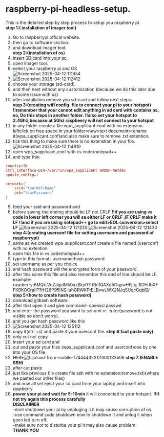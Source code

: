 # raspberry-pi-headless-setup.
This is the detailed step by step process to setup you raspberry pi  
**step 1:( installation of imager tool)**  
1. Go to raspberrypi offical website.  
2. then go to software section.  
3. and download imager tool.  
**step 2:(installation of os)**  
1. insert SD card into your pc.  
2. open imager tool.  
3. select your raspberry pi and OS  
![Screenshot 2025-04-12 111954](https://github.com/user-attachments/assets/e9d448fb-695a-4e39-9faf-990b4329e50b)  
4. ![Screenshot 2025-04-12 112412](https://github.com/user-attachments/assets/dacfc1fb-8f11-4d3b-9351-82d57e74a508)  
5. choose your storage (sd-card).  
6. and then next without any customization (because we do this later due to some issue with us)  
7. after installation remove you sd-card and follow next steps.  
**step 3:(creating wifi config. file to connect your pi to your hotspot)**  
**!!remember that your cannot edit anything in sd card with contains os. so, Do this steps in another folder.**
**!!also set your hotspot to 2.4Ghz,because at 5Ghz raspbeery will not connect to your hotspot**    
1. in any folder create a file wpa_supplicant.conf with no extension.  
leftclick on free space in your folder>new>text document>rename it(wpa_supplicant.conf)and also make sure to remove .txt extention.  
2. tick this thing to make sure there is no extenstion in your file.  
![Screenshot 2025-04-12 114810](https://github.com/user-attachments/assets/b2c459dc-f519-48af-a714-4a9d9ae43033)  
3. open wpa_supplicant.conf with vs code/notepad++
4. and type this:
```conf
country=IN
ctrl_interface=DIR=/var/run/wpa_supplicant GROUP=netdev
update_config=1

network={
    ssid="YourWiFiName"
    psk="YourPassword"
}
```
5. feed your ssid and password and
6. before saving line ending should be LF not CRLF
**!!if you are using vs code in lower left corner you will se either LF or CRLF ,IF CRLF make it LF**
**!!and if you are using notepad++ go to edit>EOL conversion>select LF**
![Screenshot 2025-04-12 121230](https://github.com/user-attachments/assets/66654ecb-fc34-45c0-b424-89e57fde6223)
![Screenshot 2025-04-12 121430](https://github.com/user-attachments/assets/5102a560-8d8b-4cbe-ab31-97f08fb115c7)
**step 4:(creating userconf file for setting username and password of raspberrypi)**
1. same as we created wpa_supplicant.conf create a file named (userconf) with no extention
2. open this file in vs code/notepad++
3. type in this format- username:hash password
4. set username as per you choice
5. and hash password will the encrypted form of your password.
6. after this same this file and also remember this end of line should be LF.
example- raspberry:$6$MQk.VqZJgjdMk0az$kpR7ttBc1QAXd5CqywHFjtqj.RDHJbXFFKBKOCraIlP7rH26P95INS.luhGRWKPtELBvwLWX2NJqSUocGqbiD/  
**step 5:(how to create hash password)**
1. download gitbash software
2. after that open it and give command- openssl passwd  
3. and enter the password you want to set and re-enter(password is not visible so don't worry).
4. and you get hash password like this
5. ![Screenshot 2025-04-12 125112](https://github.com/user-attachments/assets/f7cd37cd-7275-4646-90a7-672a628c9be8)
6. copy it(ctrl +c) and paste it your userconf file.
**step 6:(cut paste only)**
1. only cut not copy
2. insert your sd card and
3. cut and paste your files (wpa_supplicant.conf and userconf)one by one into your OS file
4. HERE![(Upload-from-mobile-1744443231)1000133506](https://github.com/user-attachments/assets/00ac0a75-0d24-4f98-9134-d6df661b1497)
   **step 7:(ENABLE SSH)**
1. after cut paste
2. just like previous file create file ssh with no extension(remove.txt){where we pasted our other files}
3.  and now all set eject your sd card from your laptop and insert into raspberry
4.  **power your pi and wait for 5-10min** it will connected to your hotspot.
**!!if not try again this process carefully**  
   **DISCLAIMER**  
    -dont shutdown your pi by unpluging it.it may cause corruption of os.  
    -use command sudo shutdown now to shutdown it and unlug it when geen led turn off.  
    -make sure not to disturbe your pi it may also cause problem.  
    **THANK YOU** 











